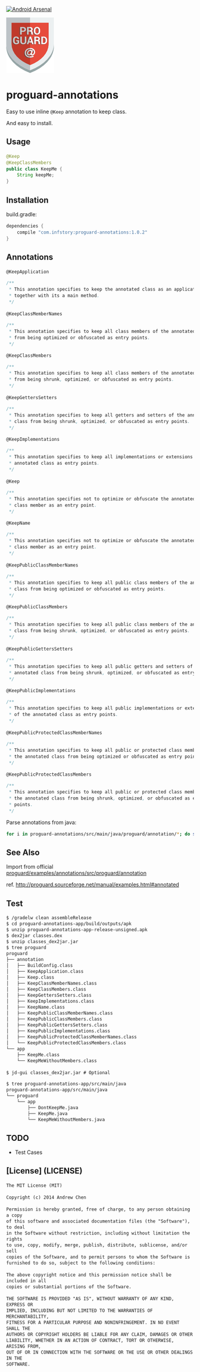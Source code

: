 [![Android Arsenal](https://img.shields.io/badge/Android%20Arsenal-proguard--annotations-brightgreen.svg?style=flat)](http://android-arsenal.com/details/1/1833)

[![proguard](art/proguard.png)](art/proguard.png)

# proguard-annotations

Easy to use inline `@Keep` annotation to keep class.

And easy to install.

## Usage

```java
@Keep
@KeepClassMembers
public class KeepMe {
    String keepMe;
}
```

## Installation

build.gradle:

```gradle
dependencies {
    compile "com.infstory:proguard-annotations:1.0.2"
}
```

## Annotations

`@KeepApplication`

```java
/**
 * This annotation specifies to keep the annotated class as an application,
 * together with its a main method.
 */
```

`@KeepClassMemberNames`

```java
/**
 * This annotation specifies to keep all class members of the annotated class
 * from being optimized or obfuscated as entry points.
 */
```

`@KeepClassMembers`

```java
/**
 * This annotation specifies to keep all class members of the annotated class
 * from being shrunk, optimized, or obfuscated as entry points.
 */
```

`@KeepGettersSetters`

```java
/**
 * This annotation specifies to keep all getters and setters of the annotated
 * class from being shrunk, optimized, or obfuscated as entry points.
 */
```

`@KeepImplementations`

```java
/**
 * This annotation specifies to keep all implementations or extensions of the
 * annotated class as entry points.
 */
```

`@Keep`

```java
/**
 * This annotation specifies not to optimize or obfuscate the annotated class or
 * class member as an entry point.
 */
```

`@KeepName`

```java
/**
 * This annotation specifies not to optimize or obfuscate the annotated class or
 * class member as an entry point.
 */
```

`@KeepPublicClassMemberNames`

```java
/**
 * This annotation specifies to keep all public class members of the annotated
 * class from being optimized or obfuscated as entry points.
 */
```

`@KeepPublicClassMembers`

```java
/**
 * This annotation specifies to keep all public class members of the annotated
 * class from being shrunk, optimized, or obfuscated as entry points.
 */
```

`@KeepPublicGettersSetters`

```java
/**
 * This annotation specifies to keep all public getters and setters of the
 * annotated class from being shrunk, optimized, or obfuscated as entry points.
 */
```

`@KeepPublicImplementations`

```java
/**
 * This annotation specifies to keep all public implementations or extensions
 * of the annotated class as entry points.
 */
```

`@KeepPublicProtectedClassMemberNames`

```java
/**
 * This annotation specifies to keep all public or protected class members of
 * the annotated class from being optimized or obfuscated as entry points.
 */
```

`@KeepPublicProtectedClassMembers`

```java
/**
 * This annotation specifies to keep all public or protected class members of
 * the annotated class from being shrunk, optimized, or obfuscated as entry
 * points.
 */
```

Parse annotations from java:

```bash
for i in proguard-annotations/src/main/java/proguard/annotation/*; do sed -n '/\/\*\*/,/ \*\//p' $i | sed "1i\`@${i##*/}\`\n" | sed 's/\.java//' | sed 's/\/\*\*/```java\n&/' | sed 's/\*\//&\n```\n/' ;done
```

## See Also

Import from official [proguard/examples/annotations/src/proguard/annotation](https://github.com/facebook/proguard/tree/master/examples/annotations/src/proguard/annotation)

ref. http://proguard.sourceforge.net/manual/examples.html#annotated

## Test

```
$ /gradelw clean assembleRelease
$ cd proguard-annotations-app/build/outputs/apk
$ unzip proguard-annotations-app-release-unsigned.apk
$ dex2jar classes.dex
$ unzip classes_dex2jar.jar
$ tree proguard
proguard
├── annotation
│   ├── BuildConfig.class
│   ├── KeepApplication.class
│   ├── Keep.class
│   ├── KeepClassMemberNames.class
│   ├── KeepClassMembers.class
│   ├── KeepGettersSetters.class
│   ├── KeepImplementations.class
│   ├── KeepName.class
│   ├── KeepPublicClassMemberNames.class
│   ├── KeepPublicClassMembers.class
│   ├── KeepPublicGettersSetters.class
│   ├── KeepPublicImplementations.class
│   ├── KeepPublicProtectedClassMemberNames.class
│   └── KeepPublicProtectedClassMembers.class
└── app
    ├── KeepMe.class
    └── KeepMeWithoutMembers.class

$ jd-gui classes_dex2jar.jar # Optional
```

```
$ tree proguard-annotations-app/src/main/java
proguard-annotations-app/src/main/java
└── proguard
    └── app
        ├── DontKeepMe.java
        ├── KeepMe.java
        └── KeepMeWithoutMembers.java
```

## TODO

* Test Cases

## [License] (LICENSE)

```
The MIT License (MIT)

Copyright (c) 2014 Andrew Chen

Permission is hereby granted, free of charge, to any person obtaining a copy
of this software and associated documentation files (the "Software"), to deal
in the Software without restriction, including without limitation the rights
to use, copy, modify, merge, publish, distribute, sublicense, and/or sell
copies of the Software, and to permit persons to whom the Software is
furnished to do so, subject to the following conditions:

The above copyright notice and this permission notice shall be included in all
copies or substantial portions of the Software.

THE SOFTWARE IS PROVIDED "AS IS", WITHOUT WARRANTY OF ANY KIND, EXPRESS OR
IMPLIED, INCLUDING BUT NOT LIMITED TO THE WARRANTIES OF MERCHANTABILITY,
FITNESS FOR A PARTICULAR PURPOSE AND NONINFRINGEMENT. IN NO EVENT SHALL THE
AUTHORS OR COPYRIGHT HOLDERS BE LIABLE FOR ANY CLAIM, DAMAGES OR OTHER
LIABILITY, WHETHER IN AN ACTION OF CONTRACT, TORT OR OTHERWISE, ARISING FROM,
OUT OF OR IN CONNECTION WITH THE SOFTWARE OR THE USE OR OTHER DEALINGS IN THE
SOFTWARE.
```
